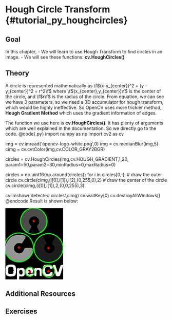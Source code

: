 Hough Circle Transform {#tutorial_py_houghcircles}
======================

Goal
----

In this chapter,
    -   We will learn to use Hough Transform to find circles in an image.
    -   We will see these functions: **cv.HoughCircles()**

Theory
------

A circle is represented mathematically as \f$(x-x_{center})^2 + (y - y_{center})^2 = r^2\f$ where
\f$(x_{center},y_{center})\f$ is the center of the circle, and \f$r\f$ is the radius of the circle. From
equation, we can see we have 3 parameters, so we need a 3D accumulator for hough transform, which
would be highly ineffective. So OpenCV uses more trickier method, **Hough Gradient Method** which
uses the gradient information of edges.

The function we use here is **cv.HoughCircles()**. It has plenty of arguments which are well
explained in the documentation. So we directly go to the code.
@code{.py}
import numpy as np
import cv2 as cv

img = cv.imread('opencv-logo-white.png',0)
img = cv.medianBlur(img,5)
cimg = cv.cvtColor(img,cv.COLOR_GRAY2BGR)

circles = cv.HoughCircles(img,cv.HOUGH_GRADIENT,1,20,
                            param1=50,param2=30,minRadius=0,maxRadius=0)

circles = np.uint16(np.around(circles))
for i in circles[0,:]:
    # draw the outer circle
    cv.circle(cimg,(i[0],i[1]),i[2],(0,255,0),2)
    # draw the center of the circle
    cv.circle(cimg,(i[0],i[1]),2,(0,0,255),3)

cv.imshow('detected circles',cimg)
cv.waitKey(0)
cv.destroyAllWindows()
@endcode
Result is shown below:

![image](images/houghcircles2.jpg)

Additional Resources
--------------------

Exercises
---------
